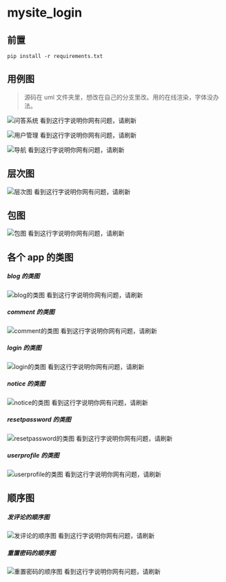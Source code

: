 # mysite_login

## 前置

```shell
pip install -r requirements.txt
```

## 用例图

> 源码在 uml 文件夹里，想改在自己的分支里改。用的在线渲染，字体没办法。

![问答系统 看到这行字说明你网有问题，请刷新](http://www.plantuml.com/plantuml/proxy?cache=no&src=https://raw.githubusercontent.com/Skybluewater/mysite_login/master/uml/QA.puml)

![用户管理 看到这行字说明你网有问题，请刷新](http://www.plantuml.com/plantuml/proxy?cache=no&src=https://raw.githubusercontent.com/Skybluewater/mysite_login/master/uml/user.puml)

![导航 看到这行字说明你网有问题，请刷新](http://www.plantuml.com/plantuml/proxy?cache=no&src=https://raw.githubusercontent.com/Skybluewater/mysite_login/master/uml/navigation.puml)

## 层次图

![层次图 看到这行字说明你网有问题，请刷新](http://www.plantuml.com/plantuml/proxy?cache=no&src=https://raw.githubusercontent.com/Skybluewater/mysite_login/master/uml/hierarchy.puml)

## 包图

![包图 看到这行字说明你网有问题，请刷新](http://www.plantuml.com/plantuml/proxy?cache=no&src=https://raw.githubusercontent.com/Skybluewater/mysite_login/master/uml/package.puml)

## 各个 app 的类图

##### blog 的类图

![blog的类图 看到这行字说明你网有问题，请刷新](http://www.plantuml.com/plantuml/proxy?cache=no&src=https://raw.githubusercontent.com/Skybluewater/mysite_login/master/uml/blog-class.puml)

##### comment 的类图

![comment的类图 看到这行字说明你网有问题，请刷新](http://www.plantuml.com/plantuml/proxy?cache=no&src=https://raw.githubusercontent.com/Skybluewater/mysite_login/master/uml/comment-class.puml)

##### login 的类图

![login的类图 看到这行字说明你网有问题，请刷新](http://www.plantuml.com/plantuml/proxy?cache=no&src=https://raw.githubusercontent.com/Skybluewater/mysite_login/master/uml/login-class.puml)

##### notice 的类图

![notice的类图 看到这行字说明你网有问题，请刷新](http://www.plantuml.com/plantuml/proxy?cache=no&src=https://raw.githubusercontent.com/Skybluewater/mysite_login/master/uml/notice-class.puml)

##### resetpassword 的类图

![resetpassword的类图 看到这行字说明你网有问题，请刷新](http://www.plantuml.com/plantuml/proxy?cache=no&src=https://raw.githubusercontent.com/Skybluewater/mysite_login/master/uml/resetpassword-class.puml)

##### userprofile 的类图

![userprofile的类图 看到这行字说明你网有问题，请刷新](http://www.plantuml.com/plantuml/proxy?cache=no&src=https://raw.githubusercontent.com/Skybluewater/mysite_login/master/uml/userprofile-class.puml)

## 顺序图

##### 发评论的顺序图

![发评论的顺序图 看到这行字说明你网有问题，请刷新](http://www.plantuml.com/plantuml/proxy?cache=no&src=https://raw.githubusercontent.com/Skybluewater/mysite_login/master/uml/sequence-comment.puml)

##### 重置密码的顺序图

![重置密码的顺序图 看到这行字说明你网有问题，请刷新](http://www.plantuml.com/plantuml/proxy?cache=no&src=https://raw.githubusercontent.com/Skybluewater/mysite_login/master/uml/sequence-resetpassword.puml)
